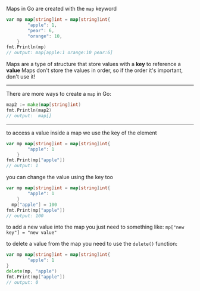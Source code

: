 Maps in Go are created with the `map` keyword

```go
var mp map[string]int = map[string]int{
		"apple": 1,
		"pear": 6,
		"orange": 10,
	}
fmt.Println(mp)
// output: map[apple:1 orange:10 pear:6]
```

Maps are a type of structure that store values with a **key** to reference a **value**
Maps don't store the values in order, so if the order it's important, don't use it!

---

There are more ways to create a `map` in Go:

```go
map2 := make(map[string]int)
fmt.Println(map2)
// output:  map[]
```

---

to access a value inside a map we use the key of the element

```go
var mp map[string]int = map[string]int{
		"apple": 1
	}
fmt.Print(mp["apple"])
// output: 1
```

you can change the value using the key too

```go
var mp map[string]int = map[string]int{
		"apple": 1
	}
  mp["apple"] = 100
fmt.Print(mp["apple"])
// output: 100
```
to add a new value into the map you just need to something like: `mp["new key"] = "new value"`

to delete a value from the map you need to use the `delete()` function:
```go
var mp map[string]int = map[string]int{
		"apple": 1
}
delete(mp, "apple")
fmt.Print(mp["apple"])
// output: 0
```
